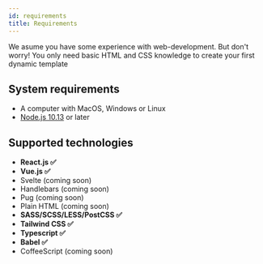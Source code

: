 ```yaml
---
id: requirements
title: Requirements
---
```


We asume you have some experience with web-development.
But don't worry! You only need basic HTML and CSS knowledge to create your first dynamic template

## System requirements

* A computer with MacOS, Windows or Linux
* [Node.js 10.13](https://nodejs.org/) or later

## Supported technologies

* **React.js ✅**
* **Vue.js ✅**
* Svelte (coming soon)
* Handlebars (coming soon)
* Pug (coming soon)
* Plain HTML (coming soon)
* **SASS/SCSS/LESS/PostCSS ✅**
* **Tailwind CSS ✅**
* **Typescript ✅**
* **Babel ✅**
* CoffeeScript (coming soon)
